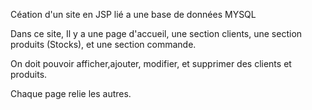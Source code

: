 Céation d'un site en JSP lié a une base de données MYSQL

Dans ce site, 
Il y a une page d'accueil, 
une section clients, 
une section produits (Stocks), 
et une section commande.

On doit pouvoir afficher,ajouter, modifier, et supprimer des clients et produits.

Chaque page relie les autres.

 
